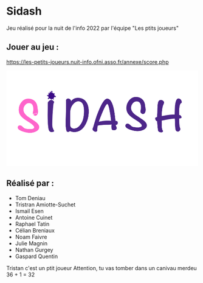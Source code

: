 # Sidash
Jeu réalisé pour la nuit de l'info 2022 par l'équipe "Les ptits joueurs"

## Jouer au jeu :
https://les-petits-joueurs.nuit-info.ofni.asso.fr/annexe/score.php

![](imgs/baniere.png)

## Réalisé par :
- Tom Deniau
- Tristran Amiotte-Suchet
- Ismail Esen
- Antoine Cuinet
- Raphael Tatin
- Célian Breniaux 
- Noam Faivre
- Julie Magnin
- Nathan Gurgey
- Gaspard Quentin 

Tristan c'est un ptit joueur
Attention, tu vas tomber dans un canivau merdeu
36 + 1 = 32
